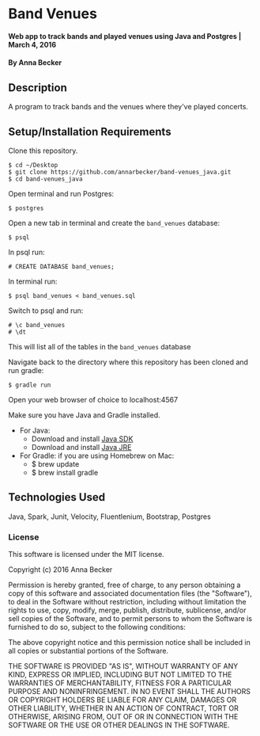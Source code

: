 # Band Venues

#### Web app to track bands and played venues using Java and Postgres | March 4, 2016

#### By Anna Becker

## Description
A program to track bands and the venues where they've played concerts.

## Setup/Installation Requirements

Clone this repository.
```
$ cd ~/Desktop
$ git clone https://github.com/annarbecker/band-venues_java.git
$ cd band-venues_java
```

Open terminal and run Postgres:
```
$ postgres
```

Open a new tab in terminal and create the `band_venues` database:
```
$ psql
```

In psql run:
```
# CREATE DATABASE band_venues;
```

In terminal run:
```
$ psql band_venues < band_venues.sql
```

Switch to psql and run:
```
# \c band_venues
# \dt
```
This will list all of the tables in the `band_venues` database

Navigate back to the directory where this repository has been cloned and run gradle:
```
$ gradle run
```

Open your web browser of choice to localhost:4567

Make sure you have Java and Gradle installed.
  * For Java:
      * Download and install [Java SDK](http://www.oracle.com/technetwork/java/javase/downloads/jdk8-downloads-2133151.html)
      * Download and install [Java JRE](http://www.java.com/en/)
  * For Gradle: if you are using Homebrew on Mac:
      * $ brew update
      * $ brew install gradle




## Technologies Used

Java, Spark, Junit, Velocity, Fluentlenium, Bootstrap, Postgres

### License

This software is licensed under the MIT license.

Copyright (c) 2016 Anna Becker

Permission is hereby granted, free of charge, to any person obtaining a copy of this software and associated documentation files (the "Software"), to deal in the Software without restriction, including without limitation the rights to use, copy, modify, merge, publish, distribute, sublicense, and/or sell copies of the Software, and to permit persons to whom the Software is furnished to do so, subject to the following conditions:

The above copyright notice and this permission notice shall be included in all copies or substantial portions of the Software.

THE SOFTWARE IS PROVIDED "AS IS", WITHOUT WARRANTY OF ANY KIND, EXPRESS OR IMPLIED, INCLUDING BUT NOT LIMITED TO THE WARRANTIES OF MERCHANTABILITY, FITNESS FOR A PARTICULAR PURPOSE AND NONINFRINGEMENT. IN NO EVENT SHALL THE AUTHORS OR COPYRIGHT HOLDERS BE LIABLE FOR ANY CLAIM, DAMAGES OR OTHER LIABILITY, WHETHER IN AN ACTION OF CONTRACT, TORT OR OTHERWISE, ARISING FROM, OUT OF OR IN CONNECTION WITH THE SOFTWARE OR THE USE OR OTHER DEALINGS IN THE SOFTWARE.
